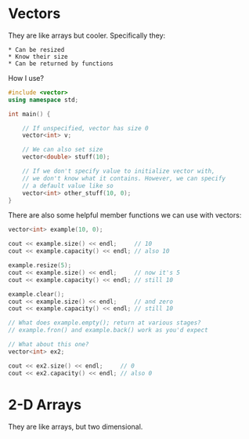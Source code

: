 Vectors
=======

They are like arrays but cooler. Specifically they: 

    * Can be resized
    * Know their size
    * Can be returned by functions

How I use?

```c++
#include <vector>
using namespace std;

int main() {

    // If unspecified, vector has size 0
    vector<int> v;

    // We can also set size
    vector<double> stuff(10);

    // If we don't specify value to initialize vector with,
    // we don't know what it contains. However, we can specify
    // a default value like so
    vector<int> other_stuff(10, 0);
}
```

There are also some helpful member functions we can use with vectors:

```c++
vector<int> example(10, 0);

cout << example.size() << endl;     // 10
cout << example.capacity() << endl; // also 10

example.resize(5);
cout << example.size() << endl;     // now it's 5
cout << example.capacity() << endl; // still 10

example.clear();
cout << example.size() << endl;     // and zero
cout << example.capacity() << endl; // still 10

// What does example.empty(); return at various stages?
// example.fron() and example.back() work as you'd expect

// What about this one?
vector<int> ex2;

cout << ex2.size() << endl;     // 0
cout << ex2.capacity() << endl; // also 0
```



2-D Arrays
==========

They are like arrays, but two dimensional.